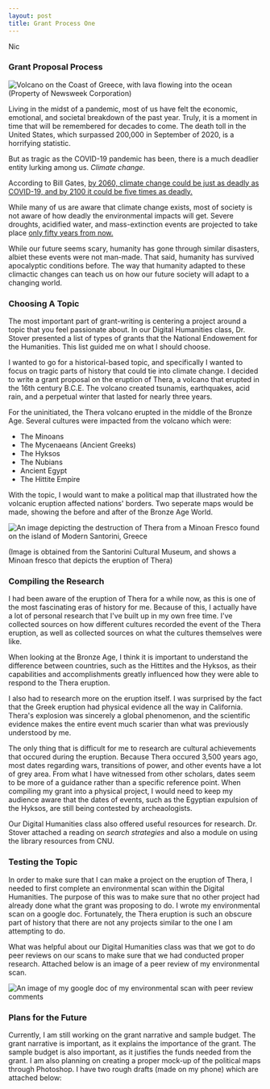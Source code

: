 ```yaml
---
layout: post
title: Grant Process One
---
```

Nic

### Grant Proposal Process

![Volcano on the Coast of Greece, with lava flowing into the ocean](https://nicpol16.github.io/Nic-Pol/images/lava.jpg)
(Property of Newsweek Corporation)

Living in the midst of a pandemic, most of us have felt the economic, emotional, and societal breakdown of the past year. Truly, it is a moment in time that will be remembered for decades to come. The death toll in the United States, which surpassed 200,000 in September of 2020, is a horrifying statistic. 

But as tragic as the COVID-19 pandemic has been, there is a much deadlier entity lurking among us. *Climate change.*

According to Bill Gates, [by 2060, climate change could be just as deadly as COVID-19, and by 2100 it could be five times as deadly.](https://www.gatesnotes.com/Energy/Climate-and-COVID-19)

While many of us are aware that climate change exists, most of society is not aware of how deadly the environmental impacts will get. Severe droughts, acidified water, and mass-extinction events are projected to take place [only fifty years from now.](https://www.globalcitizen.org/de/content/half-earths-species-extinct-2050/) 

While our future seems scary, humanity has gone through similar disasters, albiet these events were not man-made. That said, humanity has survived apocalyptic conditions before. The way that humanity adapted to these climactic changes can teach us on how our future society will adapt to a changing world. 

### Choosing A Topic

The most important part of grant-writing is centering a project around a topic that you feel passionate about. In our Digital Humanities class, Dr. Stover presented a list of types of grants that the National Endowement for the Humanities. This list guided me on what I should choose. 

I wanted to go for a historical-based topic, and specifically I wanted to focus on tragic parts of history that could tie into climate change. 
I decided to write a grant proposal on the eruption of Thera, a volcano that erupted in the 16th century B.C.E. The volcano created tsunamis, earthquakes, acid rain, and a perpetual winter that lasted for nearly three years. 

For the uninitiated, the Thera volcano erupted in the middle of the Bronze Age. Several cultures were impacted from the volcano which were:
* The Minoans
* The Mycenaeans (Ancient Greeks)
* The Hyksos
* The Nubians
* Ancient Egypt
* The Hittite Empire

With the topic, I would want to make a political map that illustrated how the volcanic eruption affected nations' borders. Two seperate maps would be made, showing the before and after of the Bronze Age World. 

![An image depicting the destruction of Thera from a Minoan Fresco found on the island of Modern Santorini, Greece](https://nicpol16.github.io/Nic-Pol/images/minoan.png)

(Image is obtained from the Santorini Cultural Museum, and shows a Minoan fresco that depicts the eruption of Thera)

### Compiling the Research

I had been aware of the eruption of Thera for a while now, as this is one of the most fascinating eras of history for me. Because of this, I actually have a lot of personal research that I've built up in my own free time. I've collected sources on how different cultures recorded the event of the Thera eruption, as well as collected sources on what the cultures themselves were like. 

When looking at the Bronze Age, I think it is important to understand the difference between countries, such as the Hittites and the Hyksos, as their capabilities and accomplishments greatly influenced how they were able to respond to the Thera eruption. 

I also had to research more on the eruption itself. I was surprised by the fact that the Greek eruption had physical evidence all the way in California. Thera's explosion was sincerely a global phenomenon, and the scientific evidence makes the entire event much scarier than what was previously understood by me. 

The only thing that is difficult for me to research are cultural achievements that occured during the eruption. Because Thera occured 3,500 years ago, most dates regarding wars, transitions of power, and other events have a lot of grey area. From what I have witnessed from other scholars, dates seem to be more of a guidance rather than a specific reference point. When compiling my grant into a physical project, I would need to keep my audience aware that the dates of events, such as the Egyptian expulsion of the Hyksos, are still being contested by archeaologists. 

Our Digital Humanities class also offered useful resources for research. Dr. Stover attached a reading on *search strategies* and also a module on using the library resources from CNU. 

### Testing the Topic

In order to make sure that I can make a project on the eruption of Thera, I needed to first complete an environmental scan within the Digital Humanities. The purpose of this was to make sure that no other project had already done what the grant was proposing to do. I wrote my environmental scan on a google doc. Fortunately, the Thera eruption is such an obscure part of history that there are not any projects similar to the one I am attempting to do. 

What was helpful about our Digital Humanities class was that we got to do peer reviews on our scans to make sure that we had conducted proper research. Attached below is an image of a peer review of my environmental scan.

![An image of my google doc of my environmental scan with peer review comments](https://nicpol16.github.io/Nic-Pol/images/scan.png)

### Plans for the Future

Currently, I am still working on the grant narrative and sample budget. The grant narrative is important, as it explains the importance of the grant. The sample budget is also important, as it justifies the funds needed from the grant. I am also planning on creating a proper mock-up of the political maps through Photoshop. I have two rough drafts (made on my phone) which are attached below:


